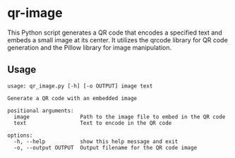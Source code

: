 # qr-image
This Python script generates a QR code that encodes a specified text and embeds a small image at its center. It utilizes the qrcode library for QR code generation and the Pillow library for image manipulation.

## Usage
```
usage: qr_image.py [-h] [-o OUTPUT] image text

Generate a QR code with an embedded image

positional arguments:
  image                Path to the image file to embed in the QR code
  text                 Text to encode in the QR code

options:
  -h, --help           show this help message and exit
  -o, --output OUTPUT  Output filename for the QR code image
```
